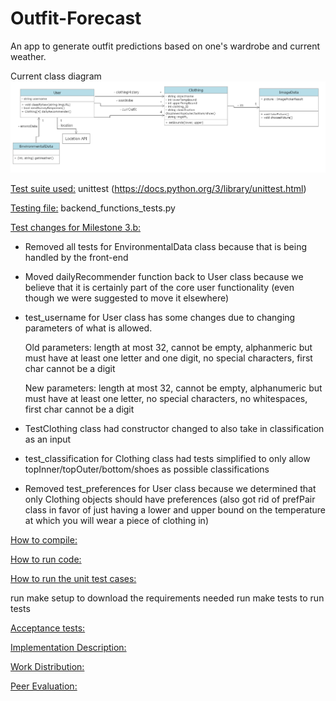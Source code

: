 # Outfit-Forecast

An app to generate outfit predictions based on one's wardrobe and current weather.

Current class diagram
![Class Diagram](class-diagrams/updatedClassDiagram3.png)

<ins>Test suite used:</ins> unittest (https://docs.python.org/3/library/unittest.html)

<ins>Testing file:</ins> backend_functions_tests.py

<ins>Test changes for Milestone 3.b:</ins>
- Removed all tests for EnvironmentalData class because that is being handled by the front-end
- Moved dailyRecommender function back to User class because we believe that it is certainly part of the core user functionality (even though we were suggested to move it elsewhere)
- test_username for User class has some changes due to changing parameters of what is allowed.

  Old parameters: length at most 32, cannot be empty, alphanmeric but must have at least one letter and one digit, no special characters, first char cannot be a digit
  
  New parameters: length at most 32, cannot be empty, alphanumeric but must have at least one letter, no special characters, no whitespaces, first char cannot be a digit
  
- TestClothing class had constructor changed to also take in classification as an input
- test_classification for Clothing class had tests simplified to only allow topInner/topOuter/bottom/shoes as possible classifications
- Removed test_preferences for User class because we determined that only Clothing objects should have preferences (also got rid of prefPair class in favor of just having a lower and upper bound on the temperature at which you will wear a piece of clothing in)

<ins>How to compile:</ins>

<ins>How to run code:</ins>

<ins>How to run the unit test cases:</ins>

run make setup to download the requirements needed
run make tests to run tests

<ins>Acceptance tests:</ins>

<ins>Implementation Description:</ins>

<ins>Work Distribution:</ins>

<ins>Peer Evaluation:</ins>
